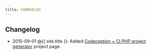 ```yaml
---
title: CHANGELOG
---
```




## Changelog

* 2015-09-01 @{{ site.title }}: Added [Codeception + CI PHP project generator](codeception-ci-generator) project page.